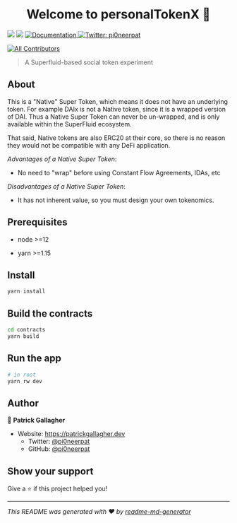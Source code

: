 <h1 align="center">Welcome to personalTokenX 👋</h1>
<p>
  <img src="https://img.shields.io/badge/node-%3E%3D12-blue.svg" />
  <img src="https://img.shields.io/badge/yarn-%3E%3D1.15-blue.svg" />
  <a href="https://github.com/pi0neerpat/personalTokenX" target="_blank">
    <img alt="Documentation" src="https://img.shields.io/badge/documentation-yes-brightgreen.svg" />
  </a>
  <a href="https://twitter.com/pi0neerpat" target="_blank">
    <img alt="Twitter: pi0neerpat" src="https://img.shields.io/twitter/follow/pi0neerpat.svg?style=social" />
  </a>
</p>

<!-- ALL-CONTRIBUTORS-BADGE:START - Do not remove or modify this section -->

[![All Contributors](https://img.shields.io/badge/all_contributors-1-orange.svg?style=flat-square)](#contributors-)

<!-- ALL-CONTRIBUTORS-BADGE:END -->

> A Superfluid-based social token experiment

## About

This is a "Native" Super Token, which means it does not have an underlying token. For example DAIx is not a Native token, since it is a wrapped version of DAI. Thus a Native Super Token can never be un-wrapped, and is only available within the SuperFluid ecosystem.

That said, Native tokens are also ERC20 at their core, so there is no reason they would not be compatible with any DeFi application.

_Advantages of a Native Super Token_:

- No need to "wrap" before using Constant Flow Agreements, IDAs, etc

_Disadvantages of a Native Super Token_:

- It has not inherent value, so you must design your own tokenomics.

## Prerequisites

- node >=12

- yarn >=1.15

## Install

```sh
yarn install
```

## Build the contracts

```bash
cd contracts
yarn build
```

## Run the app

```bash
# in root
yarn rw dev
```

## Author

👤 **Patrick Gallagher**

- Website: https://patrickgallagher.dev
  - Twitter: [@pi0neerpat](https://twitter.com/pi0neerpat)
  - GitHub: [@pi0neerpat](https://github.com/pi0neerpat)

## Show your support

Give a ⭐️ if this project helped you!

---

_This README was generated with ❤️ by [readme-md-generator](https://github.com/kefranabg/readme-md-generator)_
